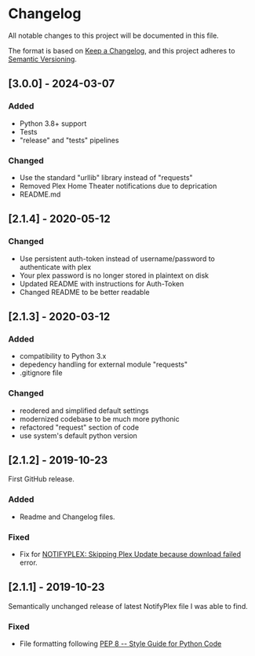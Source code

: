 # Changelog
All notable changes to this project will be documented in this file.

The format is based on [Keep a Changelog](https://keepachangelog.com/en/1.0.0/),
and this project adheres to [Semantic Versioning](https://semver.org/spec/v2.0.0.html).

## [3.0.0] - 2024-03-07
### Added
- Python 3.8+ support
- Tests
- "release" and "tests" pipelines

### Changed
- Use the standard "urllib" library instead of "requests"
- Removed Plex Home Theater notifications due to deprication
- README.md

## [2.1.4] - 2020-05-12

### Changed
- Use persistent auth-token instead of username/password to
  authenticate with plex
- Your plex password is no longer stored in plaintext on disk
- Updated README with instructions for Auth-Token
- Changed README to be better readable

## [2.1.3] - 2020-03-12

### Added
- compatibility to Python 3.x
- depedency handling for external module "requests"
- .gitignore file

### Changed
- reodered and simplified default settings
- modernized codebase to be much more pythonic
- refactored "request" section of code
- use system's default python version

## [2.1.2] - 2019-10-23
First GitHub release.

### Added
- Readme and Changelog files.

### Fixed
- Fix for [NOTIFYPLEX: Skipping Plex Update because download failed](https://forum.nzbget.net/viewtopic.php?f=8&t=1393) error.

## [2.1.1] - 2019-10-23
Semantically unchanged release of latest NotifyPlex file I was able to find.

### Fixed
- File formatting following [PEP 8 -- Style Guide for Python Code](https://www.python.org/dev/peps/pep-0008/)
